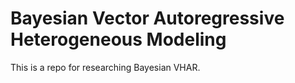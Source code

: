 
# Bayesian Vector Autoregressive Heterogeneous Modeling

This is a repo for researching Bayesian VHAR.
